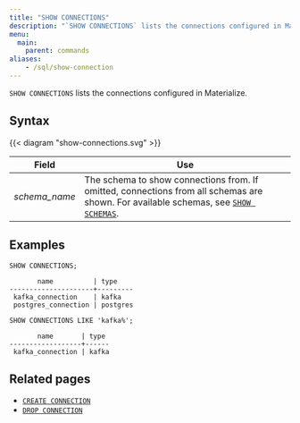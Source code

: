 ```yaml
---
title: "SHOW CONNECTIONS"
description: "`SHOW CONNECTIONS` lists the connections configured in Materialize."
menu:
  main:
    parent: commands
aliases:
    - /sql/show-connection
---
```


`SHOW CONNECTIONS` lists the connections configured in Materialize.

## Syntax

{{< diagram "show-connections.svg" >}}

Field                | Use
---------------------|-----
_schema&lowbar;name_ | The schema to show connections from. If omitted, connections from all schemas are shown. For available schemas, see [`SHOW SCHEMAS`](../show-schemas).

## Examples

```mzsql
SHOW CONNECTIONS;
```

```nofmt
       name          | type
---------------------+---------
 kafka_connection    | kafka
 postgres_connection | postgres
```

```mzsql
SHOW CONNECTIONS LIKE 'kafka%';
```

```nofmt
       name       | type
------------------+------
 kafka_connection | kafka
```


## Related pages

- [`CREATE CONNECTION`](../create-connection)
- [`DROP CONNECTION`](../drop-connection)
